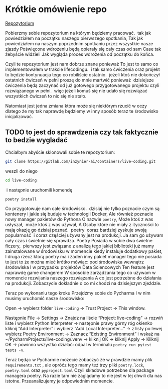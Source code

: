 # Krótkie omówienie repo

[Repozytorium](https://gitlab.com/inzynier-ai/containers/live-coding)

Pobierzmy sobie repozytorium na którym będziemy pracować.  tak jak powiedziałem na początku naszego pierwszego spotkania, Tak jak powiedziałem na naszym poprzednim spotkaniu przez wszystkie nasze zjazdy Poświęcone wdrożeniu będą opierały się cały czas od sam Case tak żebyście widzieli Jak wygląda proces wdrożenia od początku do końca.

Czyli te repozytorium jest nam dobrze znane ponieważ To jest to samo co implementowałem w trakcie lifecodingu.  i tak samo ćwiczenia oraz projekt to będzie kontynuacja tego co robiliście ostatnio.  jeżeli ktoś nie dokończył ostatnich ćwiczeń w pełni proszę do mnie martwić ponieważ  dzisiejsze ćwiczenia będą zaczynać od już gotowego przygotowanego projektu czyli rozwiązanego w pełni.  więc jeżeli komuś się nie udało się rozwiązać wszystkich ćwiczeń to nic się nie stało.

Natomiast jest jedna zmiana która może się niektórym rzucić w oczy dlatego że my tak naprawdę będziemy w inny sposób teraz te środowisko inicjalizować.

## TODO to jest do sprawdzenia czy tak faktycznie to bedzie wygladać

Chciałbym abyście sklonowali sobie te repozytorium:

```bash
git clone https://gitlab.com/inzynier-ai/containers/live-coding.git
```

weszli do niego

```bash
cd live-coding
```
 i następnie uruchomili komendę 
 
```bash
poetry install
```

Co przygotowuje nam całe środowisko.  dzisiaj nie tylko poznacie czym są kontenery i jakie się buduje w technologii Docker, Ale również poznacie nowy manager pakietów do Pythona O nazwie `poetry`, Może ktoś z was usłyszał,  może ktoś z was używał, A Osoby które nie miały z ityczności to mają okazję go dzisiaj poznać.  poetry  coraz bardziej zyskuje swoją popularność  i coraz częściej używany jest na produkcji. Ja sam go używam cały czas i świetnie się sprawdza. Poetry Posiada w sobie dwa świetne ficzery,  pierwszy jest związane z analizą tego jakiej biblioteki już mamy zainstalowane w środowisku w momencie kiedy instaluje dodatkowy pakiet, I druga rzecz którą poetry ma i żaden inny pakiet manager tego nie posiada to jest to że można mieć krótko mówiąc: pod środowiska wewnątrz środowiska I w przypadku projektów Data Sciencowych Ten feature jest naprawdę game changerem W sposobie zarządzania tego co używam w momencie rozwijania naszego rozwiązania A co jest potrzebne do działania na produkcji. Zobaczycie dokładnie o co mi chodzi na dzisiejszym zjeździe.

Teraz po wykonaniu tego kroku Przejdźmy sobie do Pycharma I w nim musimy uruchomić nasze środowisko:

Open -> wybierz folder `live-coding` -> Trust Project -> This window.

Następnie File -> Settings -> Znajdz na liście “Project: live-coding” -> rozwiń liste i wybierz Python Interpreter -> następnie prawy górny róg okienko kliknij “Add Interpreter” i wybierz “Add Local Interpreter…” -> z listy po lewej wybierz Poetry Environment -> Zaznacz “Existing Environment” i wskaż na  ~/PycharmProjects/live-coding/.venv -> kliknij OK -> kliknij Apply -> Kliknij OK -> powinno wszystko działać: odpal w terminalu `poetry run pytest tests -v`.

Teraz będąc w Pycharmie możecie zobaczyć że w prawdzie mamy plik `requirements.txt` , ale opróćz tego mamy też trzy pliki `poetry.lock`, `poetry.toml` oraz `pyproject.toml` Czyli składowe potrzebne dla package managera poetry. Na razie tam nie zaglądamy to nie jest w tej chwili dla nas istotne. Przeanalizujemy je odpowiednim momencie.

